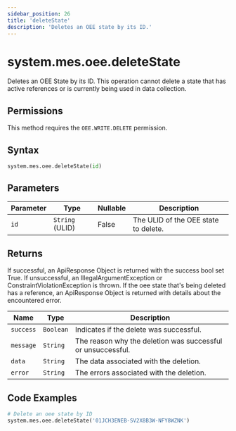 ```yaml
---
sidebar_position: 26
title: 'deleteState'
description: 'Deletes an OEE state by its ID.'
---
```


# system.mes.oee.deleteState

Deletes an OEE State by its ID. This operation cannot delete a state that has active references or is currently being used in data collection.

## Permissions

This method requires the `OEE.WRITE.DELETE` permission.

## Syntax

```python
system.mes.oee.deleteState(id)
```

## Parameters

| Parameter | Type            | Nullable | Description                          |
| --------- | --------------- | -------- | ------------------------------------ |
| `id`      | `String` (ULID) | False    | The ULID of the OEE state to delete. |

## Returns

If successful, an ApiResponse Object is returned with the success bool set True. If unsuccessful, an IllegalArgumentException or ConstraintViolationException is thrown.
If the oee state that's being deleted has a reference, an ApiResponse Object is returned with details about the encountered error.

| Name      | Type      | Description                                                 |
| --------- | --------- | ----------------------------------------------------------- |
| `success` | `Boolean` | Indicates if the delete was successful.                     |
| `message` | `String`  | The reason why the deletion was successful or unsuccessful. |
| `data`    | `String`  | The data associated with the deletion.                      |
| `error`   | `String`  | The errors associated with the deletion.                    |

## Code Examples

```python
# Delete an oee state by ID
system.mes.oee.deleteState('01JCH3ENEB-SV2X8B3W-NFY8WZNK')
```
